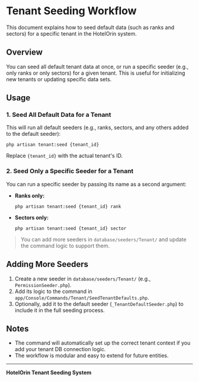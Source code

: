 # Tenant Seeding Workflow

This document explains how to seed default data (such as ranks and sectors) for a specific tenant in the HotelOrin system.

## Overview

You can seed all default tenant data at once, or run a specific seeder (e.g., only ranks or only sectors) for a given tenant. This is useful for initializing new tenants or updating specific data sets.

## Usage

### 1. Seed All Default Data for a Tenant

This will run all default seeders (e.g., ranks, sectors, and any others added to the default seeder):

```
php artisan tenant:seed {tenant_id}
```

Replace `{tenant_id}` with the actual tenant's ID.

### 2. Seed Only a Specific Seeder for a Tenant

You can run a specific seeder by passing its name as a second argument:

- **Ranks only:**
  ```
  php artisan tenant:seed {tenant_id} rank
  ```
- **Sectors only:**
  ```
  php artisan tenant:seed {tenant_id} sector
  ```

> You can add more seeders in `database/seeders/Tenant/` and update the command logic to support them.

## Adding More Seeders

1. Create a new seeder in `database/seeders/Tenant/` (e.g., `PermissionSeeder.php`).
2. Add its logic to the command in `app/Console/Commands/Tenant/SeedTenantDefaults.php`.
3. Optionally, add it to the default seeder (`_TenantDefaultSeeder.php`) to include it in the full seeding process.

## Notes
- The command will automatically set up the correct tenant context if you add your tenant DB connection logic.
- The workflow is modular and easy to extend for future entities.

---

**HotelOrin Tenant Seeding System** 
